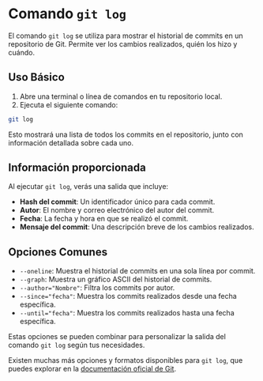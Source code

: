 # Comando `git log`

El comando `git log` se utiliza para mostrar el historial de commits en un repositorio de Git. Permite ver los cambios realizados, quién los hizo y cuándo.

## Uso Básico

1. Abre una terminal o línea de comandos en tu repositorio local.
2. Ejecuta el siguiente comando:

```bash
git log
```

Esto mostrará una lista de todos los commits en el repositorio, junto con información detallada sobre cada uno.

## Información proporcionada

Al ejecutar `git log`, verás una salida que incluye:

- **Hash del commit**: Un identificador único para cada commit.
- **Autor**: El nombre y correo electrónico del autor del commit.
- **Fecha**: La fecha y hora en que se realizó el commit.
- **Mensaje del commit**: Una descripción breve de los cambios realizados.

## Opciones Comunes

- `--oneline`: Muestra el historial de commits en una sola línea por commit.
- `--graph`: Muestra un gráfico ASCII del historial de commits.
- `--author="Nombre"`: Filtra los commits por autor.
- `--since="fecha"`: Muestra los commits realizados desde una fecha específica.
- `--until="fecha"`: Muestra los commits realizados hasta una fecha específica.

Estas opciones se pueden combinar para personalizar la salida del comando `git log` según tus necesidades.

Existen muchas más opciones y formatos disponibles para `git log`, que puedes explorar en la [documentación oficial de Git](https://git-scm.com/docs/git-log).